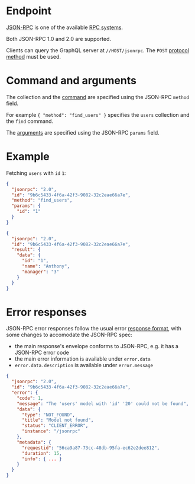 # Endpoint

[JSON-RPC](http://www.jsonrpc.org) is one of the available
[RPC systems](README.md).

Both JSON-RPC 1.0 and 2.0 are supported.

Clients can query the GraphQL server at `//HOST/jsonrpc`.
The `POST` [protocol method](../protocols/README.md) must be used.

# Command and arguments

The collection and the [command](README.md#rpc) are specified using the
JSON-RPC `method` field.

For example `{ "method": "find_users" }` specifies the `users` collection and
the `find` command.

The [arguments](README.md#rpc) are specified using the JSON-RPC `params` field.

# Example

Fetching `users` with `id` `1`:

```json
{
  "jsonrpc": "2.0",
  "id": "9b6c5433-4f6a-42f3-9082-32c2eae66a7e",
  "method": "find_users",
  "params": {
    "id": "1"
  }
}
```

```json
{
  "jsonrpc": "2.0",
  "id": "9b6c5433-4f6a-42f3-9082-32c2eae66a7e",
  "result": {
    "data": {
      "id": "1",
      "name": "Anthony",
      "manager": "3"
    }
  }
}
```

# Error responses

JSON-RPC error responses follow the usual error
[response format](../request/error.md#error-responses), with some changes
to accomodate the JSON-RPC spec:
  - the main response's envelope conforms to JSON-RPC, e.g. it has a JSON-RPC
    error code
  - the main error information is available under `error.data`
  - `error.data.description` is available under `error.message`

```json
{
  "jsonrpc": "2.0",
  "id": "9b6c5433-4f6a-42f3-9082-32c2eae66a7e",
  "error": {
    "code": 1,
    "message": "The 'users' model with 'id' '20' could not be found",
    "data": {
      "type": "NOT_FOUND",
      "title": "Model not found",
      "status": "CLIENT_ERROR",
      "instance": "/jsonrpc"
    },
    "metadata": {
      "requestid": "56ca9a87-73cc-48db-95fa-ec62e2dee812",
      "duration": 15,
      "info": { ... }
    }
  }
}
```
